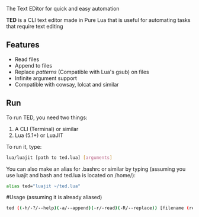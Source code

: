 The Text EDitor for quick and easy automation

**TED** is a CLI text editor made in Pure Lua that is useful for automating tasks that require text editing

Features
---

- Read files
- Append to files
- Replace *patterns* (Compatible with Lua's gsub) on files
- Infinite argument support
- Compatible with cowsay, lolcat and similar

Run
---

To run TED, you need two things:
1. A CLI (Terminal) or similar
2. Lua (5.1+) or LuaJIT

To run it, type: 
```bash
lua/luajit [path to ted.lua] [arguments]
```
You can also make an alias for .bashrc or similar by typing (assuming you use luajit and bash and ted.lua is located on /home/):
```bash
alias ted="luajit ~/ted.lua"
```

#Usage (assuming it is already aliased)

```bash
ted ((-h/-?/--help)(-a/--append)(-r/-read)(-R/--replace)) [filename (required if mode is not help)] [strings to add if mode is append or pattern to match if mode is replace] [string to replace with (if mode is replace)] [//n for whitespaces (if needed)]
```
